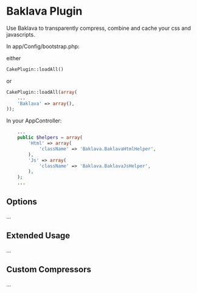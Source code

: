 Baklava Plugin
==================

Use Baklava to transparently compress, combine and cache
your css and javascripts.

In app/Config/bootstrap.php:

either

```php
CakePlugin::loadAll()
``` 
or

```php
CakePlugin::loadAll(array(
	...
	'Baklava' => array(),
));

```

In your AppController:

```php
	...
	public $helpers = array(
		'Html' => array(
			'className' => 'Baklava.BaklavaHtmlHelper',
		),
		'Js' => array(
			'className' => 'Baklava.BaklavaJsHelper',
		),
	);
	...
```

Options
-------
...


Extended Usage
--------------
...

Custom Compressors
------------------
...
